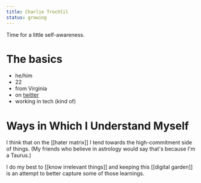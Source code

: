 ```yaml
---
title: Charlie Trochlil
status: growing
---
```


Time for a little self-awareness.

# The basics

- he/him
- 22
- from Virginia
- on [twitter](https://twitter.com/rhymeswithvocal/)
- working in tech (kind of)

# Ways in Which I Understand Myself

I think that on the [[hater matrix]] I tend towards the high-commitment side of things. (My friends who believe in astrology would say that's because I'm a Taurus.)

I do my best to [[know irrelevant things]] and keeping this [[digital garden]] is an attempt to better capture some of those learnings.
